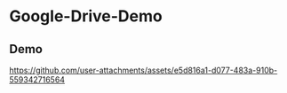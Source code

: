 # Google-Drive-Demo

## Demo

https://github.com/user-attachments/assets/e5d816a1-d077-483a-910b-559342716564

